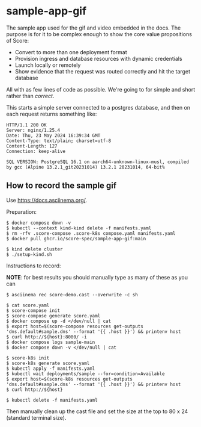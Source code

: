 # sample-app-gif

The sample app used for the gif and video embedded in the docs. The purpose is for it to be complex enough to show the core value propositions of Score:

- Convert to more than one deployment format
- Provision ingress and database resources with dynamic credentials
- Launch locally or remotely
- Show evidence that the request was routed correctly and hit the target database

All with as few lines of code as possible. We're going to for simple and short rather than _correct_.

This starts a simple server connected to a postgres database, and then on each request returns something like:

```
HTTP/1.1 200 OK
Server: nginx/1.25.4
Date: Thu, 23 May 2024 16:39:34 GMT
Content-Type: text/plain; charset=utf-8
Content-Length: 127
Connection: keep-alive

SQL VERSION: PostgreSQL 16.1 on aarch64-unknown-linux-musl, compiled by gcc (Alpine 13.2.1_git20231014) 13.2.1 20231014, 64-bit%
```

## How to record the sample gif

Use <https://docs.asciinema.org/>.

Preparation:

```
$ docker compose down -v
$ kubectl --context kind-kind delete -f manifests.yaml
$ rm -rfv .score-compose .score-k8s compose.yaml manifests.yaml
$ docker pull ghcr.io/score-spec/sample-app-gif:main

$ kind delete cluster
$ ./setup-kind.sh
```

Instructions to record:

**NOTE**: for best results you should manually type as many of these as you can

```
$ asciinema rec score-demo.cast --overwrite -c sh

$ cat score.yaml
$ score-compose init
$ score-compose generate score.yaml
$ docker compose up -d </dev/null | cat
$ export host=$(score-compose resources get-outputs 'dns.default#sample.dns' --format '{{ .host }}') && printenv host
$ curl http://${host}:8080/ -i
$ docker compose logs sample-main
$ docker compose down -v </dev/null | cat

$ score-k8s init
$ score-k8s generate score.yaml
$ kubectl apply -f manifests.yaml
$ kubectl wait deployments/sample --for=condition=Available
$ export host=$(score-k8s resources get-outputs 'dns.default#sample.dns' --format '{{ .host }}') && printenv host
$ curl http://${host}

$ kubectl delete -f manifests.yaml
```

Then manually clean up the cast file and set the size at the top to 80 x 24 (standard terminal size).
